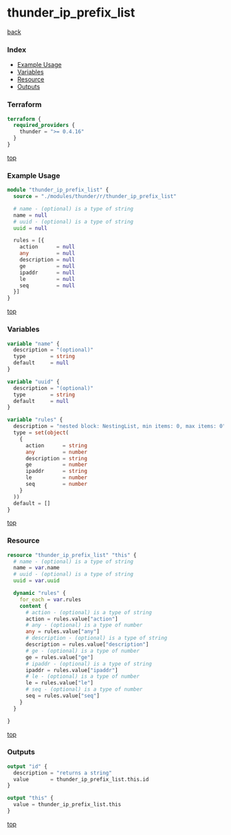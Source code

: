 # thunder_ip_prefix_list

[back](../thunder.md)

### Index

- [Example Usage](#example-usage)
- [Variables](#variables)
- [Resource](#resource)
- [Outputs](#outputs)

### Terraform

```terraform
terraform {
  required_providers {
    thunder = ">= 0.4.16"
  }
}
```

[top](#index)

### Example Usage

```terraform
module "thunder_ip_prefix_list" {
  source = "./modules/thunder/r/thunder_ip_prefix_list"

  # name - (optional) is a type of string
  name = null
  # uuid - (optional) is a type of string
  uuid = null

  rules = [{
    action      = null
    any         = null
    description = null
    ge          = null
    ipaddr      = null
    le          = null
    seq         = null
  }]
}
```

[top](#index)

### Variables

```terraform
variable "name" {
  description = "(optional)"
  type        = string
  default     = null
}

variable "uuid" {
  description = "(optional)"
  type        = string
  default     = null
}

variable "rules" {
  description = "nested block: NestingList, min items: 0, max items: 0"
  type = set(object(
    {
      action      = string
      any         = number
      description = string
      ge          = number
      ipaddr      = string
      le          = number
      seq         = number
    }
  ))
  default = []
}
```

[top](#index)

### Resource

```terraform
resource "thunder_ip_prefix_list" "this" {
  # name - (optional) is a type of string
  name = var.name
  # uuid - (optional) is a type of string
  uuid = var.uuid

  dynamic "rules" {
    for_each = var.rules
    content {
      # action - (optional) is a type of string
      action = rules.value["action"]
      # any - (optional) is a type of number
      any = rules.value["any"]
      # description - (optional) is a type of string
      description = rules.value["description"]
      # ge - (optional) is a type of number
      ge = rules.value["ge"]
      # ipaddr - (optional) is a type of string
      ipaddr = rules.value["ipaddr"]
      # le - (optional) is a type of number
      le = rules.value["le"]
      # seq - (optional) is a type of number
      seq = rules.value["seq"]
    }
  }

}
```

[top](#index)

### Outputs

```terraform
output "id" {
  description = "returns a string"
  value       = thunder_ip_prefix_list.this.id
}

output "this" {
  value = thunder_ip_prefix_list.this
}
```

[top](#index)